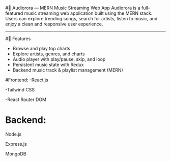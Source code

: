 #🎵 Audiorora — MERN Music Streaming Web App
Audiorora is a full-featured music streaming web application built using the MERN stack. Users can explore trending songs, search for artists, listen to music, and enjoy a clean and responsive user experience.

---
#🚀 Features
- Browse and play top charts
- Explore artists, genres, and charts
- Audio player with play/pause, skip, and loop
- Persistent music state with Redux
- Backend music track & playlist management (MERN)

 #Frontend:
-React.js

-Tailwind CSS

-React Router DOM

# Backend:
Node.js

Express.js

MongoDB
